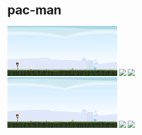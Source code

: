 # pac-man


<img src="/web/1.1.1.png" width="250"/> <img src="/web/1.1.2.png" width="250"/> <img src="/web/images/1.1.3.png" width="250"/>
<img src="/web/1.1.1.png" width="250"/> <img src="/web/1.1.2.png" width="250"/> <img src="/web/images/1.1.3.png" width="250"/>
